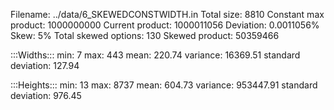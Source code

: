 Filename: ../data/6_SKEWEDCONSTWIDTH.in
Total size: 8810
Constant max product: 1000000000
Current product: 1000011056
Deviation: 0.0011056%
Skew: 5%
Total skewed options: 130
Skewed product: 50359466

:::Widths:::
min: 7
max: 443
mean: 220.74
variance: 16369.51
standard deviation: 127.94

:::Heights:::
min: 13
max: 8737
mean: 604.73
variance: 953447.91
standard deviation: 976.45